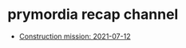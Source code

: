 # prymordia recap channel

* [Construction mission: 2021-07-12](session-2021-07-12.md)
<!--stackedit_data:
eyJoaXN0b3J5IjpbLTYxNzY1NDE0OF19
-->